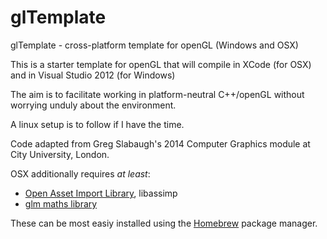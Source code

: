 glTemplate
==========

glTemplate - cross-platform template for openGL (Windows and OSX)

This is a starter template for openGL that will compile in XCode (for OSX) and in Visual Studio 2012 (for Windows)

The aim is to facilitate working in platform-neutral C++/openGL without worrying unduly about the environment. 

A linux setup is to follow if I have the time.

Code adapted from Greg Slabaugh's 2014 Computer Graphics module at City University, London.

OSX additionally requires _at least_:    
- [Open Asset Import Library](http://assimp.org), libassimp   
- [glm maths library](https://www.opengl.org/sdk/libs/GLM/) 


These can be most easiy installed using the [Homebrew](http://brew.sh) package manager.

